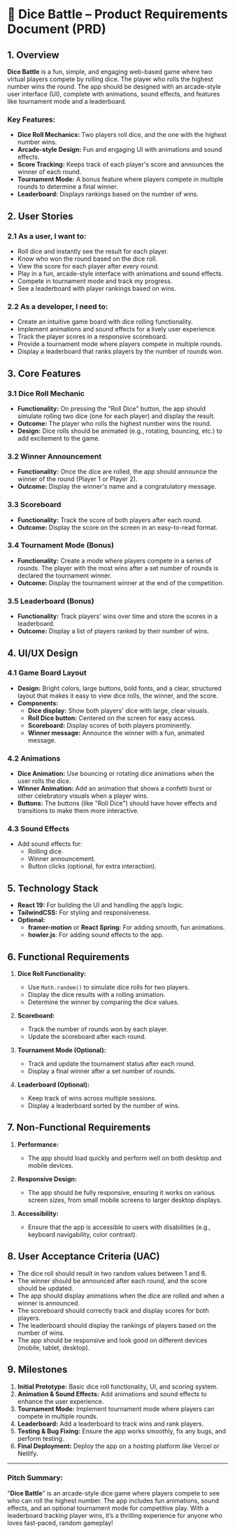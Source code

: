 # 🎲 **Dice Battle** – Product Requirements Document (PRD)

## 1. **Overview**

**Dice Battle** is a fun, simple, and engaging web-based game where two virtual players compete by rolling dice. The player who rolls the highest number wins the round. The app should be designed with an arcade-style user interface (UI), complete with animations, sound effects, and features like tournament mode and a leaderboard.

### Key Features:
- **Dice Roll Mechanics:** Two players roll dice, and the one with the highest number wins.
- **Arcade-style Design:** Fun and engaging UI with animations and sound effects.
- **Score Tracking:** Keeps track of each player's score and announces the winner of each round.
- **Tournament Mode:** A bonus feature where players compete in multiple rounds to determine a final winner.
- **Leaderboard:** Displays rankings based on the number of wins.

## 2. **User Stories**

### 2.1 **As a user, I want to:**
- Roll dice and instantly see the result for each player.
- Know who won the round based on the dice roll.
- View the score for each player after every round.
- Play in a fun, arcade-style interface with animations and sound effects.
- Compete in tournament mode and track my progress.
- See a leaderboard with player rankings based on wins.

### 2.2 **As a developer, I need to:**
- Create an intuitive game board with dice rolling functionality.
- Implement animations and sound effects for a lively user experience.
- Track the player scores in a responsive scoreboard.
- Provide a tournament mode where players compete in multiple rounds.
- Display a leaderboard that ranks players by the number of rounds won.

## 3. **Core Features**

### 3.1 **Dice Roll Mechanic**
- **Functionality:** On pressing the "Roll Dice" button, the app should simulate rolling two dice (one for each player) and display the result.
- **Outcome:** The player who rolls the highest number wins the round.
- **Design:** Dice rolls should be animated (e.g., rotating, bouncing, etc.) to add excitement to the game.

### 3.2 **Winner Announcement**
- **Functionality:** Once the dice are rolled, the app should announce the winner of the round (Player 1 or Player 2).
- **Outcome:** Display the winner's name and a congratulatory message.

### 3.3 **Scoreboard**
- **Functionality:** Track the score of both players after each round.
- **Outcome:** Display the score on the screen in an easy-to-read format.

### 3.4 **Tournament Mode (Bonus)**
- **Functionality:** Create a mode where players compete in a series of rounds. The player with the most wins after a set number of rounds is declared the tournament winner.
- **Outcome:** Display the tournament winner at the end of the competition.

### 3.5 **Leaderboard (Bonus)**
- **Functionality:** Track players’ wins over time and store the scores in a leaderboard.
- **Outcome:** Display a list of players ranked by their number of wins.

## 4. **UI/UX Design**

### 4.1 **Game Board Layout**
- **Design:** Bright colors, large buttons, bold fonts, and a clear, structured layout that makes it easy to view dice rolls, the winner, and the score.
- **Components:**
  - **Dice display:** Show both players' dice with large, clear visuals.
  - **Roll Dice button:** Centered on the screen for easy access.
  - **Scoreboard:** Display scores of both players prominently.
  - **Winner message:** Announce the winner with a fun, animated message.

### 4.2 **Animations**
- **Dice Animation:** Use bouncing or rotating dice animations when the user rolls the dice.
- **Winner Animation:** Add an animation that shows a confetti burst or other celebratory visuals when a player wins.
- **Buttons:** The buttons (like "Roll Dice") should have hover effects and transitions to make them more interactive.

### 4.3 **Sound Effects**
- Add sound effects for:
  - Rolling dice.
  - Winner announcement.
  - Button clicks (optional, for extra interaction).

## 5. **Technology Stack**

- **React 19:** For building the UI and handling the app’s logic.
- **TailwindCSS:** For styling and responsiveness.
- **Optional:**
  - **framer-motion** or **React Spring**: For adding smooth, fun animations.
  - **howler.js**: For adding sound effects to the app.

## 6. **Functional Requirements**

1. **Dice Roll Functionality:**
   - Use `Math.random()` to simulate dice rolls for two players.
   - Display the dice results with a rolling animation.
   - Determine the winner by comparing the dice values.
   
2. **Scoreboard:**
   - Track the number of rounds won by each player.
   - Update the scoreboard after each round.

3. **Tournament Mode (Optional):**
   - Track and update the tournament status after each round.
   - Display a final winner after a set number of rounds.
   
4. **Leaderboard (Optional):**
   - Keep track of wins across multiple sessions.
   - Display a leaderboard sorted by the number of wins.

## 7. **Non-Functional Requirements**

1. **Performance:**
   - The app should load quickly and perform well on both desktop and mobile devices.

2. **Responsive Design:**
   - The app should be fully responsive, ensuring it works on various screen sizes, from small mobile screens to larger desktop displays.

3. **Accessibility:**
   - Ensure that the app is accessible to users with disabilities (e.g., keyboard navigability, color contrast).

## 8. **User Acceptance Criteria (UAC)**

- The dice roll should result in two random values between 1 and 6.
- The winner should be announced after each round, and the score should be updated.
- The app should display animations when the dice are rolled and when a winner is announced.
- The scoreboard should correctly track and display scores for both players.
- The leaderboard should display the rankings of players based on the number of wins.
- The app should be responsive and look good on different devices (mobile, tablet, desktop).

## 9. **Milestones**

1. **Initial Prototype:** Basic dice roll functionality, UI, and scoring system.
2. **Animation & Sound Effects:** Add animations and sound effects to enhance the user experience.
3. **Tournament Mode:** Implement tournament mode where players can compete in multiple rounds.
4. **Leaderboard:** Add a leaderboard to track wins and rank players.
5. **Testing & Bug Fixing:** Ensure the app works smoothly, fix any bugs, and perform testing.
6. **Final Deployment:** Deploy the app on a hosting platform like Vercel or Netlify.

---

### **Pitch Summary:**

"**Dice Battle**" is an arcade-style dice game where players compete to see who can roll the highest number. The app includes fun animations, sound effects, and an optional tournament mode for competitive play. With a leaderboard tracking player wins, it’s a thrilling experience for anyone who loves fast-paced, random gameplay!

